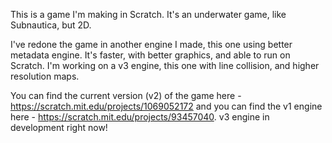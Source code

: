 This is a game I'm making in Scratch. It's an underwater game, like Subnautica, but 2D.

I've redone the game in another engine I made, this one using better metadata engine. It's faster, with better graphics, and able to run on Scratch.
I'm working on a v3 engine, this one with line collision, and higher resolution maps.

You can find the current version (v2) of the game here - https://scratch.mit.edu/projects/1069052172 and you can find the v1 engine here - https://scratch.mit.edu/projects/93457040.
v3 engine in development right now!
